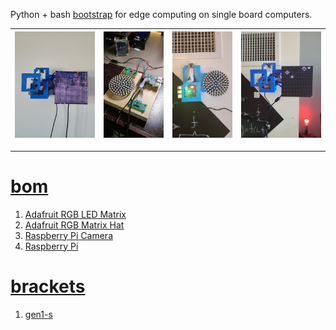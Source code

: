 Python + bash <a href="https://github.com/kamangir/blue-sbc">bootstrap</a> for edge computing on single board computers.

| [![image](../images/nurah-1.jpg)](https://github.com/kamangir/blue-bracket/blob/main/images/nurah-1.jpg) | [![image](../images/nurah-2.jpg)](https://github.com/kamangir/blue-bracket/blob/main/images/nurah-2.jpg) | [![image](../images/nurah-3.jpg)](https://github.com/kamangir/blue-bracket/blob/main/images/nurah-3.jpg) | [![image](../images/nurah-4.jpg)](https://github.com/kamangir/blue-bracket/blob/main/images/nurah-4.jpg) |
| --- | --- | --- | --- |

---

# [bom](../parts.md)

1. [Adafruit RGB LED Matrix](../parts.md#adafruit-rgb-led-matrix)
1. [Adafruit RGB Matrix Hat](../parts.md#adafruit-rgb-matrix-hat)
1. [Raspberry Pi Camera](../parts.md#raspberry-pi-camera)
1. [Raspberry Pi](../parts.md#raspberry-pi)

# [brackets](../brackets)

1. [gen1-s](../brackets/gen1-s/gen1-s.stl)

